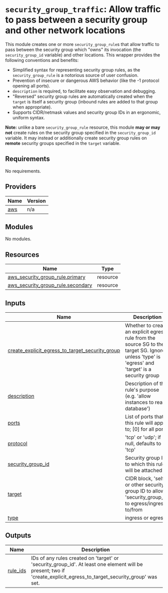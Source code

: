 # `security_group_traffic`: Allow traffic to pass between a security group and other network locations

This module creates one or more `security_group_rule`s that allow traffic to pass between the security group which
"owns" its invocation (the `security_group_id` variable) and other locations. This wrapper provides the following
conventions and benefits:

- Simplified syntax for representing security group rules, as the `security_group_rule` is a notorious source of user confusion.
- Prevention of insecure or dangerous AWS behavior (like the -1 protocol opening all ports).
- `description` is required, to facilitate easy observation and debugging.
- "Reversed" security group rules are automatically created when the `target` is itself a security group (inbound rules
are added to that group when appropriate).
- Supports CIDR/netmask values and security group IDs in an ergonomic, uniform syntax.

**Note:** unlike a bare `security_group_rule` resource, this module **may or may not** create rules on the security
group specified in the `security_group_id` variable. It may instead or additionally create security group rules on
**remote** security groups specified in the `target` variable.
<!-- BEGIN_TF_DOCS -->
## Requirements

No requirements.

## Providers

| Name | Version |
|------|---------|
| <a name="provider_aws"></a> [aws](#provider\_aws) | n/a |

## Modules

No modules.

## Resources

| Name | Type |
|------|------|
| [aws_security_group_rule.primary](https://registry.terraform.io/providers/hashicorp/aws/latest/docs/resources/security_group_rule) | resource |
| [aws_security_group_rule.secondary](https://registry.terraform.io/providers/hashicorp/aws/latest/docs/resources/security_group_rule) | resource |

## Inputs

| Name | Description | Type | Default | Required |
|------|-------------|------|---------|:--------:|
| <a name="input_create_explicit_egress_to_target_security_group"></a> [create\_explicit\_egress\_to\_target\_security\_group](#input\_create\_explicit\_egress\_to\_target\_security\_group) | Whether to create an explicit egress rule from the source SG to the target SG. Ignored unless 'type' is 'egress' and 'target' is a security group | `bool` | `false` | no |
| <a name="input_description"></a> [description](#input\_description) | Description of this rule's purpose (e.g. 'allow instances to reach database') | `string` | n/a | yes |
| <a name="input_ports"></a> [ports](#input\_ports) | List of ports that this rule will apply to; [0] for all ports | `list(number)` | n/a | yes |
| <a name="input_protocol"></a> [protocol](#input\_protocol) | 'tcp' or 'udp'; if null, defaults to 'tcp' | `string` | `"tcp"` | no |
| <a name="input_security_group_id"></a> [security\_group\_id](#input\_security\_group\_id) | Security group ID to which this rule will be attached | `string` | n/a | yes |
| <a name="input_target"></a> [target](#input\_target) | CIDR block, 'self', or other security group ID to allow 'security\_group\_id' to egress/ingress to/from | `string` | n/a | yes |
| <a name="input_type"></a> [type](#input\_type) | ingress or egress | `string` | n/a | yes |

## Outputs

| Name | Description |
|------|-------------|
| <a name="output_rule_ids"></a> [rule\_ids](#output\_rule\_ids) | IDs of any rules created on 'target' or 'security\_group\_id'. At least one element will be present; two if 'create\_explicit\_egress\_to\_target\_security\_group' was set. |
<!-- END_TF_DOCS -->